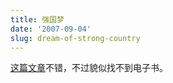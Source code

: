 ```yaml
---
title: 强国梦
date: '2007-09-04'
slug: dream-of-strong-country
---
```


[这篇文章](http://finance.sina.com.cn/g/20070810/00353868755.shtml)不错，不过貌似找不到电子书。
